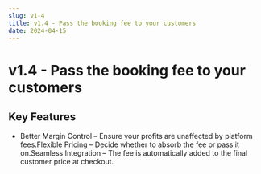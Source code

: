 ```yaml
---
slug: v1-4
title: v1.4 - Pass the booking fee to your customers
date: 2024-04-15
---
```


# v1.4 - Pass the booking fee to your customers

## Key Features

- Better Margin Control – Ensure your profits are unaffected by platform fees.Flexible Pricing – Decide whether to absorb the fee or pass it on.Seamless Integration – The fee is automatically added to the final customer price at checkout.
